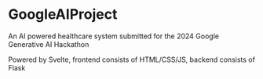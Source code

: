 # GoogleAIProject

An AI powered healthcare system submitted for the 2024 Google Generative AI Hackathon

Powered by Svelte, frontend consists of HTML/CSS/JS, backend consists of Flask 
